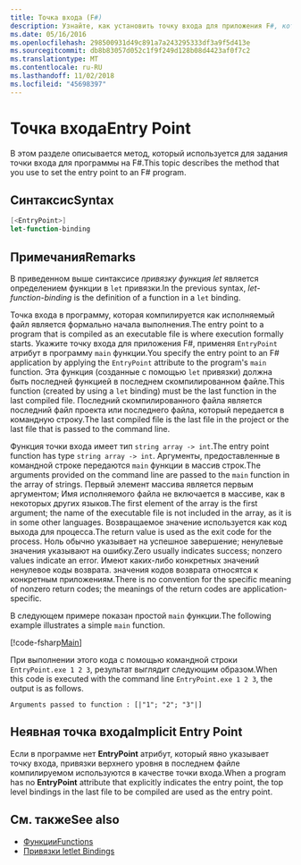 ```yaml
---
title: Точка входа (F#)
description: Узнайте, как установить точку входа для приложения F#, который компилируется как исполняемого файла, где формально начинается выполнение.
ms.date: 05/16/2016
ms.openlocfilehash: 298500931d49c891a7a243295333df3a9f5d413e
ms.sourcegitcommit: db8b83057d052c1f9f249d128b08d4423af0f7c2
ms.translationtype: MT
ms.contentlocale: ru-RU
ms.lasthandoff: 11/02/2018
ms.locfileid: "45698397"
---
```

# <a name="entry-point"></a><span data-ttu-id="15bec-103">Точка входа</span><span class="sxs-lookup"><span data-stu-id="15bec-103">Entry Point</span></span>

<span data-ttu-id="15bec-104">В этом разделе описывается метод, который используется для задания точки входа для программы на F#.</span><span class="sxs-lookup"><span data-stu-id="15bec-104">This topic describes the method that you use to set the entry point to an F# program.</span></span>

## <a name="syntax"></a><span data-ttu-id="15bec-105">Синтаксис</span><span class="sxs-lookup"><span data-stu-id="15bec-105">Syntax</span></span>

```fsharp
[<EntryPoint>]
let-function-binding
```

## <a name="remarks"></a><span data-ttu-id="15bec-106">Примечания</span><span class="sxs-lookup"><span data-stu-id="15bec-106">Remarks</span></span>

<span data-ttu-id="15bec-107">В приведенном выше синтаксисе *привязку функция let* является определением функции в `let` привязки.</span><span class="sxs-lookup"><span data-stu-id="15bec-107">In the previous syntax, *let-function-binding* is the definition of a function in a `let` binding.</span></span>

<span data-ttu-id="15bec-108">Точка входа в программу, которая компилируется как исполняемый файл является формально начала выполнения.</span><span class="sxs-lookup"><span data-stu-id="15bec-108">The entry point to a program that is compiled as an executable file is where execution formally starts.</span></span> <span data-ttu-id="15bec-109">Укажите точку входа для приложения F#, применяя `EntryPoint` атрибут в программу `main` функции.</span><span class="sxs-lookup"><span data-stu-id="15bec-109">You specify the entry point to an F# application by applying the `EntryPoint` attribute to the program's `main` function.</span></span> <span data-ttu-id="15bec-110">Эта функция (созданные с помощью `let` привязки) должна быть последней функцией в последнем скомпилированном файле.</span><span class="sxs-lookup"><span data-stu-id="15bec-110">This function (created by using a `let` binding) must be the last function in the last compiled file.</span></span> <span data-ttu-id="15bec-111">Последний скомпилированного файла является последний файл проекта или последнего файла, который передается в командную строку.</span><span class="sxs-lookup"><span data-stu-id="15bec-111">The last compiled file is the last file in the project or the last file that is passed to the command line.</span></span>

<span data-ttu-id="15bec-112">Функция точки входа имеет тип `string array -> int`.</span><span class="sxs-lookup"><span data-stu-id="15bec-112">The entry point function has type `string array -> int`.</span></span> <span data-ttu-id="15bec-113">Аргументы, предоставленные в командной строке передаются `main` функции в массив строк.</span><span class="sxs-lookup"><span data-stu-id="15bec-113">The arguments provided on the command line are passed to the `main` function in the array of strings.</span></span> <span data-ttu-id="15bec-114">Первый элемент массива является первым аргументом; Имя исполняемого файла не включается в массиве, как в некоторых других языков.</span><span class="sxs-lookup"><span data-stu-id="15bec-114">The first element of the array is the first argument; the name of the executable file is not included in the array, as it is in some other languages.</span></span> <span data-ttu-id="15bec-115">Возвращаемое значение используется как код выхода для процесса.</span><span class="sxs-lookup"><span data-stu-id="15bec-115">The return value is used as the exit code for the process.</span></span> <span data-ttu-id="15bec-116">Ноль обычно указывает на успешное завершение; ненулевые значения указывают на ошибку.</span><span class="sxs-lookup"><span data-stu-id="15bec-116">Zero usually indicates success; nonzero values indicate an error.</span></span> <span data-ttu-id="15bec-117">Имеют каких-либо конкретных значений ненулевое коды возврата. значения кодов возврата относятся к конкретным приложениям.</span><span class="sxs-lookup"><span data-stu-id="15bec-117">There is no convention for the specific meaning of nonzero return codes; the meanings of the return codes are application-specific.</span></span>

<span data-ttu-id="15bec-118">В следующем примере показан простой `main` функции.</span><span class="sxs-lookup"><span data-stu-id="15bec-118">The following example illustrates a simple `main` function.</span></span>

[!code-fsharp[Main](../../../../samples/snippets/fsharp/entry-point/snippet501.fs)]

<span data-ttu-id="15bec-119">При выполнении этого кода с помощью командной строки `EntryPoint.exe 1 2 3`, результат выглядит следующим образом.</span><span class="sxs-lookup"><span data-stu-id="15bec-119">When this code is executed with the command line `EntryPoint.exe 1 2 3`, the output is as follows.</span></span>

```console
Arguments passed to function : [|"1"; "2"; "3"|]
```

## <a name="implicit-entry-point"></a><span data-ttu-id="15bec-120">Неявная точка входа</span><span class="sxs-lookup"><span data-stu-id="15bec-120">Implicit Entry Point</span></span>

<span data-ttu-id="15bec-121">Если в программе нет **EntryPoint** атрибут, который явно указывает точку входа, привязки верхнего уровня в последнем файле компилируемом используются в качестве точки входа.</span><span class="sxs-lookup"><span data-stu-id="15bec-121">When a program has no **EntryPoint** attribute that explicitly indicates the entry point, the top level bindings in the last file to be compiled are used as the entry point.</span></span>

## <a name="see-also"></a><span data-ttu-id="15bec-122">См. также</span><span class="sxs-lookup"><span data-stu-id="15bec-122">See also</span></span>

- [<span data-ttu-id="15bec-123">Функции</span><span class="sxs-lookup"><span data-stu-id="15bec-123">Functions</span></span>](index.md)
- [<span data-ttu-id="15bec-124">Привязки let</span><span class="sxs-lookup"><span data-stu-id="15bec-124">let Bindings</span></span>](let-bindings.md)
